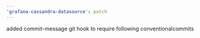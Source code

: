 ```yaml
---
'grafana-cassandra-datasource': patch
---
```


added commit-message git hook to require following conventionalcommits
